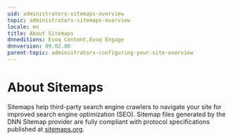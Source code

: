 ```yaml
---
uid: administrators-sitemaps-overview
topic: administrators-sitemaps-overview
locale: en
title: About Sitemaps
dnneditions: Evoq Content,Evoq Engage
dnnversion: 09.02.00
parent-topic: administrators-configuring-your-site-overview
---
```


# About Sitemaps

Sitemaps help third-party search engine crawlers to navigate your site for improved search engine optimization (SEO). Sitemap files generated by the DNN Sitemap provider are fully compliant with protocol specifications published at [sitemaps.org](http://www.sitemaps.org/protocol.php).